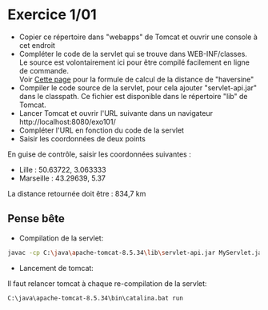 # Exercice 1/01

- Copier ce répertoire dans "webapps" de Tomcat et ouvrir une console à cet endroit
- Compléter le code de la servlet qui se trouve dans WEB-INF/classes.  
  Le source est volontairement ici pour être compilé facilement en ligne de commande.  
  Voir [Cette page](http://www.movable-type.co.uk/scripts/latlong.html) pour la formule de calcul de la distance de "haversine"
- Compiler le code source de la servlet,
  pour cela ajouter "servlet-api.jar" dans le classpath.
  Ce fichier est disponible dans le répertoire "lib" de Tomcat.
- Lancer Tomcat et ouvrir l'URL suivante dans un navigateur http://localhost:8080/exo101/
- Compléter l'URL en fonction du code de la servlet
- Saisir les coordonnées de deux points

En guise de contrôle, saisir les coordonnées suivantes :

- Lille : 50.63722, 3.063333
- Marseille : 43.29639, 5.37

La distance retournée doit être : 834,7 km

## Pense bête

- Compilation de la servlet:

```bash
javac -cp C:\java\apache-tomcat-8.5.34\lib\servlet-api.jar MyServlet.java
```

- Lancement de tomcat:

Il faut relancer tomcat à chaque re-compilation de la servlet:

```bash
C:\java\apache-tomcat-8.5.34\bin\catalina.bat run
```
